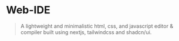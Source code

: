# Web-IDE

>A lightweight and minimalistic html, css, and javascript editor & compiler built using nextjs, tailwindcss and shadcn/ui.
